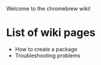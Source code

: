 Welcome to the chromebrew wiki!

# List of wiki pages
* How to create a package
* Troubleshooting problems
